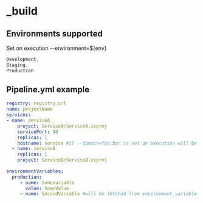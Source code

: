 # _build
## Environments supported

Set on execution --environment=${env}

```cs
Development,
Staging,
Production
```

## Pipeline.yml example
```yml
registry: registry.url
name: projectName
services:
- name: serviceA
    project: ServiceA/ServiceA.csproj
    servicePort: 80
    replicas: 1
    hostname: service #if --domain=foo.bar is set on execution will be set to service.foo.bar
  - name: serviceB
    replicas: 1
    project: ServiceB/ServiceB.csproj
    
environmentVariables:
  production:
     - name: SomeVariable
       value: SomeValue 
     - name: SecondVariable #will be fetched from environment_variable upon execution
```
